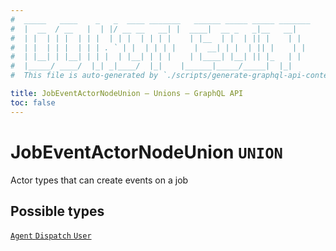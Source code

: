 ```yaml
---
#  _____   ____    _   _  ____ _______   ______ _____ _____ _______
#  |  __  / __   |  | |/ __ __   __| |  ____|  __ _   _|__   __|
#  | |  | | |  | | |  | | |  | | | |    | |__  | |  | || |    | |
#  | |  | | |  | | | . ` | |  | | | |    |  __| | |  | || |    | |
#  | |__| | |__| | | |  | |__| | | |    | |____| |__| || |_   | |
#  |_____/ ____/  |_| _|____/  |_|    |______|_____/_____|  |_|
#  This file is auto-generated by `./scripts/generate-graphql-api-content.sh`.

title: JobEventActorNodeUnion – Unions – GraphQL API
toc: false
---
```

<!-- vale off -->
<h1 class="has-pills" data-algolia-exclude>
  JobEventActorNodeUnion
  <span class="pill pill--union pill--normal-case pill--large"><code>UNION</code></span>
</h1>
<!-- vale on -->


Actor types that can create events on a job







<h2 data-algolia-exclude>Possible types</h2>
<div><a href="/docs/apis/graphql/schemas/object/agent" class="pill pill--object pill--normal-case pill--large" title="Go to OBJECT Agent">
  <code>Agent</code>
</a>
<a href="/docs/apis/graphql/schemas/object/dispatch" class="pill pill--object pill--normal-case pill--large" title="Go to OBJECT Dispatch">
  <code>Dispatch</code>
</a>
<a href="/docs/apis/graphql/schemas/object/user" class="pill pill--object pill--normal-case pill--large" title="Go to OBJECT User">
  <code>User</code>
</a>
</div>
